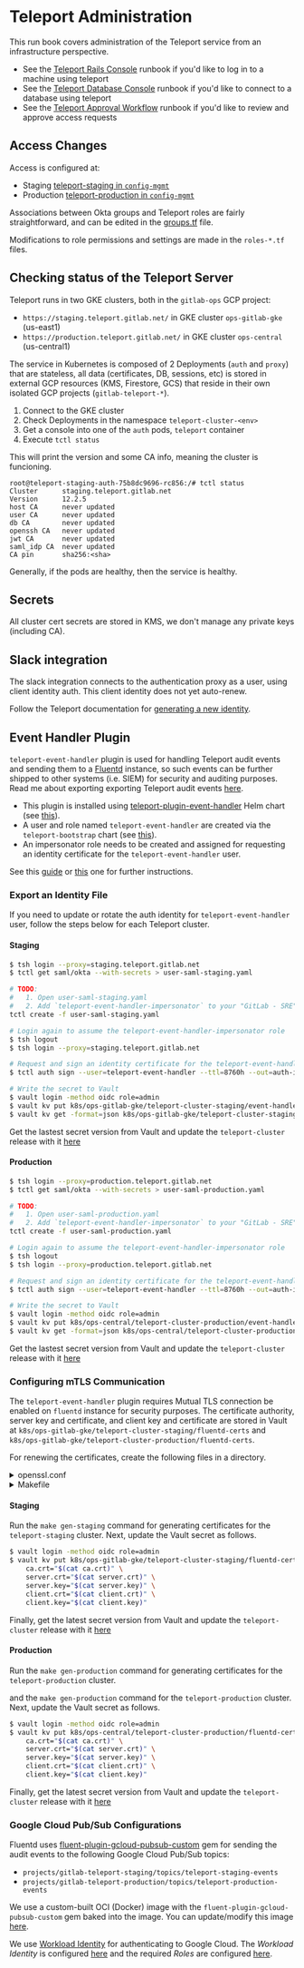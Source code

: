 # Teleport Administration

This run book covers administration of the Teleport service from an infrastructure perspective.

- See the [Teleport Rails Console](Connect_to_Rails_Console_via_Teleport.md) runbook if you'd like to log in to a machine using teleport
- See the [Teleport Database Console](Connect_to_Database_Console_via_Teleport.md) runbook if you'd like to connect to a database using teleport
- See the [Teleport Approval Workflow](teleport_approval_workflow.md) runbook if you'd like to review and approve access requests

## Access Changes

Access is configured at:

- Staging [teleport-staging in `config-mgmt`](https://ops.gitlab.net/gitlab-com/gl-infra/config-mgmt/-/tree/master/environments/teleport-staging)
- Production [teleport-production in `config-mgmt`](https://ops.gitlab.net/gitlab-com/gl-infra/config-mgmt/-/tree/master/environments/teleport-staging)

Associations between Okta groups and Teleport roles are fairly straightforward, and can be edited in the [groups.tf](https://ops.gitlab.net/gitlab-com/gl-infra/config-mgmt/-/blob/master/environments/teleport-production/groups.tf) file.

Modifications to role permissions and settings are made in the `roles-*.tf` files.

## Checking status of the Teleport Server

Teleport runs in two GKE clusters, both in the `gitlab-ops` GCP project:

- `https://staging.teleport.gitlab.net/` in GKE cluster `ops-gitlab-gke` (us-east1)
- `https://production.teleport.gitlab.net/` in GKE cluster `ops-central` (us-central1)

The service in Kubernetes is composed of 2 Deployments (`auth` and `proxy`) that are stateless, all data (certificates, DB, sessions, etc) is stored in external GCP resources (KMS, Firestore, GCS) that reside in their own isolated GCP projects (`gitlab-teleport-*`).

1. Connect to the GKE cluster
2. Check Deployments in the namespace `teleport-cluster-<env>`
3. Get a console into one of the `auth` pods, `teleport` container
4. Execute `tctl status`

This will print the version and some CA info, meaning the cluster is funcioning.

```shell
root@teleport-staging-auth-75b8dc9696-rc856:/# tctl status
Cluster      staging.teleport.gitlab.net
Version      12.2.5
host CA      never updated
user CA      never updated
db CA        never updated
openssh CA   never updated
jwt CA       never updated
saml_idp CA  never updated
CA pin       sha256:<sha>
```

Generally, if the pods are healthy, then the service is healthy.

## Secrets

All cluster cert secrets are stored in KMS, we don't manage any private keys (including CA).

## Slack integration

The slack integration connects to the authentication proxy as a user, using client identity auth.  This client identity does not yet auto-renew.

Follow the Teleport documentation for [generating a new identity](https://goteleport.com/docs/access-controls/access-request-plugins/ssh-approval-slack/#export-the-access-plugin-certificate).

## Event Handler Plugin

`teleport-event-handler` plugin is used for handling Teleport audit events and sending them to a [Fluentd](https://www.fluentd.org/) instance,
so such events can be further shipped to other systems (i.e. SIEM) for security and auditing purposes.
Read me about exporting exporting Teleport audit events [here](https://goteleport.com/docs/management/export-audit-events/).

- This plugin is installed using
  [teleport-plugin-event-handler](https://goteleport.com/docs/reference/helm-reference/teleport-plugin-event-handler/) Helm chart
  (see [this](https://gitlab.com/gitlab-com/gl-infra/k8s-workloads/gitlab-helmfiles/-/blob/master/releases/teleport-cluster/helmfile.yaml)).
- A user and role named `teleport-event-handler` are created via the `teleport-bootstrap` chart
  (see [this](https://gitlab.com/gitlab-com/gl-infra/k8s-workloads/gitlab-helmfiles/-/blob/master/releases/teleport-cluster/charts/teleport-bootstrap/templates/event-handler.yaml)).
- An impersonator role needs to be created and assigned for requesting an identity certificate for the `teleport-event-handler` user.

See this [guide](https://goteleport.com/docs/management/export-audit-events/fluentd/) or
[this](https://github.com/gravitational/teleport-plugins/tree/master/event-handler) one for further instructions.

### Export an Identity File

If you need to update or rotate the auth identity for `teleport-event-handler` user,
follow the steps below for each Teleport cluster.

#### Staging

```bash
$ tsh login --proxy=staging.teleport.gitlab.net
$ tctl get saml/okta --with-secrets > user-saml-staging.yaml

# TODO:
#   1. Open user-saml-staging.yaml
#   2. Add `teleport-event-handler-impersonator` to your "GitLab - SRE" group roles.
tctl create -f user-saml-staging.yaml

# Login again to assume the teleport-event-handler-impersonator role
$ tsh logout
$ tsh login --proxy=staging.teleport.gitlab.net

# Request and sign an identity certificate for the teleport-event-handler user
$ tctl auth sign --user=teleport-event-handler --ttl=8760h --out=auth-id-staging

# Write the secret to Vault
$ vault login -method oidc role=admin
$ vault kv put k8s/ops-gitlab-gke/teleport-cluster-staging/event-handler auth_id="$(cat auth-id-staging)"
$ vault kv get -format=json k8s/ops-gitlab-gke/teleport-cluster-staging/event-handler | jq '.data.metadata.version'
```

Get the lastest secret version from Vault and update the `teleport-cluster` release with it
[here](https://gitlab.com/gitlab-com/gl-infra/k8s-workloads/gitlab-helmfiles/-/blob/a2aa14a8676e6a839e62ad90350f438e13cca58e/releases/teleport-cluster/values-secrets/ops-staging.yaml.gotmpl#L36)

#### Production

```bash
$ tsh login --proxy=production.teleport.gitlab.net
$ tctl get saml/okta --with-secrets > user-saml-production.yaml

# TODO:
#   1. Open user-saml-production.yaml
#   2. Add `teleport-event-handler-impersonator` to your "GitLab - SRE" group roles.
tctl create -f user-saml-production.yaml

# Login again to assume the teleport-event-handler-impersonator role
$ tsh logout
$ tsh login --proxy=production.teleport.gitlab.net

# Request and sign an identity certificate for the teleport-event-handler user
$ tctl auth sign --user=teleport-event-handler --ttl=8760h --out=auth-id-production

# Write the secret to Vault
$ vault login -method oidc role=admin
$ vault kv put k8s/ops-central/teleport-cluster-production/event-handler auth_id="$(cat auth-id-production)"
$ vault kv get -format=json k8s/ops-central/teleport-cluster-production/event-handler | jq '.data.metadata.version'
```

Get the lastest secret version from Vault and update the `teleport-cluster` release with it
[here](https://gitlab.com/gitlab-com/gl-infra/k8s-workloads/gitlab-helmfiles/-/blob/a2aa14a8676e6a839e62ad90350f438e13cca58e/releases/teleport-cluster/values-secrets/ops-central-production.yaml.gotmpl#L36)

### Configuring mTLS Communication

The `teleport-event-handler` plugin requires Mutual TLS connection be enabled on `fluentd` instance for security purposes.
The certificate authority, server key and certificate, and client key and certificate are stored in Vault at
`k8s/ops-gitlab-gke/teleport-cluster-staging/fluentd-certs` and `k8s/ops-gitlab-gke/teleport-cluster-production/fluentd-certs`.

For renewing the certificates, create the following files in a directory.

<details>
<summary>openssl.conf</summary>

```conf
[req]
default_bits        = 4096
distinguished_name  = req_distinguished_name
string_mask         = utf8only
default_md          = sha256
x509_extensions     = v3_ca

[req_distinguished_name]
countryName            = Country Name (2 letter code)
stateOrProvinceName    = State or Province Name
localityName           = Locality Name
0.organizationName     = Organization Name
organizationalUnitName = Organizational Unit Name
commonName             = Common Name
emailAddress           = Email Address

countryName_default            =
stateOrProvinceName_default    =
localityName_default           =
0.organizationName_default     = GitLab Inc.
organizationalUnitName_default = Teleport
commonName_default             = localhost
emailAddress_default           =

[v3_ca]
subjectKeyIdentifier   = hash
authorityKeyIdentifier = keyid:always,issuer
basicConstraints       = critical, CA:true, pathlen: 0
keyUsage               = critical, cRLSign, keyCertSign

[client_cert]
basicConstraints       = CA:FALSE
nsCertType             = client, email
nsComment              = "OpenSSL Generated Client Certificate"
subjectKeyIdentifier   = hash
authorityKeyIdentifier = keyid,issuer
keyUsage               = critical, nonRepudiation, digitalSignature, keyEncipherment
extendedKeyUsage       = clientAuth, emailProtection

[crl_ext]
authorityKeyIdentifier = keyid:always

[ocsp]
basicConstraints       = CA:FALSE
subjectKeyIdentifier   = hash
authorityKeyIdentifier = keyid,issuer
keyUsage               = critical, digitalSignature
extendedKeyUsage       = critical, OCSPSigning

[staging_server_cert]
basicConstraints       = CA:FALSE
nsCertType             = server
nsComment              = "OpenSSL Generated Server Certificate"
subjectKeyIdentifier   = hash
authorityKeyIdentifier = keyid,issuer:always
keyUsage               = critical, digitalSignature, keyEncipherment
extendedKeyUsage       = serverAuth
subjectAltName         = @staging_alt_names

[staging_alt_names]
DNS.0 = teleport-staging-fluentd-headless.teleport-cluster-staging.svc.cluster.local
DNS.1 = *.teleport-staging-fluentd-headless.teleport-cluster-staging.svc.cluster.local
DNS.2 = teleport-staging-fluentd-aggregator.teleport-cluster-staging.svc.cluster.local
DNS.3 = *.teleport-staging-fluentd-aggregator.teleport-cluster-staging.svc.cluster.local

[production_server_cert]
basicConstraints       = CA:FALSE
nsCertType             = server
nsComment              = "OpenSSL Generated Server Certificate"
subjectKeyIdentifier   = hash
authorityKeyIdentifier = keyid,issuer:always
keyUsage               = critical, digitalSignature, keyEncipherment
extendedKeyUsage       = serverAuth
subjectAltName         = @production_alt_names

[production_alt_names]
DNS.0 = teleport-production-fluentd-headless.teleport-cluster-production.svc.cluster.local
DNS.1 = *.teleport-production-fluentd-headless.teleport-cluster-production.svc.cluster.local
DNS.2 = teleport-production-fluentd-aggregator.teleport-cluster-production.svc.cluster.local
DNS.3 = *.teleport-production-fluentd-aggregator.teleport-cluster-production.svc.cluster.local
```

</details>

<details>
<summary>Makefile</summary>

```makefile
key_len        := 4096
staging_dir    := staging
production_dir := production

.PHONY: gen-staging
gen-staging:
  mkdir -p $(staging_dir)
  rm -f $(staging_dir)/*

  openssl genrsa -out $(staging_dir)/ca.key $(key_len)
  chmod 444 $(staging_dir)/ca.key
  openssl req -config openssl.conf -key $(staging_dir)/ca.key -new -x509 -days 3650 -sha256 -extensions v3_ca -subj "/CN=ca" -out $(staging_dir)/ca.crt

  openssl genrsa -out $(staging_dir)/client.key $(key_len)
  chmod 444 $(staging_dir)/client.key
  openssl req -config openssl.conf -subj "/CN=teleport-event-handler" -key $(staging_dir)/client.key -new -out $(staging_dir)/client.csr
  openssl x509 -req -in $(staging_dir)/client.csr -CA $(staging_dir)/ca.crt -CAkey $(staging_dir)/ca.key -CAcreateserial -days 365 -out $(staging_dir)/client.crt -extfile openssl.conf -extensions client_cert

  openssl genrsa -out $(staging_dir)/server.key $(key_len)
  chmod 444 $(staging_dir)/server.key
  openssl req -config openssl.conf -subj "/CN=fluentd-aggregator" -key $(staging_dir)/server.key -new -out $(staging_dir)/server.csr
  openssl x509 -req -in $(staging_dir)/server.csr -CA $(staging_dir)/ca.crt -CAkey $(staging_dir)/ca.key -CAcreateserial -days 365 -out $(staging_dir)/server.crt -extfile openssl.conf -extensions staging_server_cert

.PHONY: gen-production
gen-production:
  mkdir -p $(production_dir)
  rm -f $(production_dir)/*

  openssl genrsa -out $(production_dir)/ca.key $(key_len)
  chmod 444 $(production_dir)/ca.key
  openssl req -config openssl.conf -key $(production_dir)/ca.key -new -x509 -days 3650 -sha256 -extensions v3_ca -subj "/CN=ca" -out $(production_dir)/ca.crt

  openssl genrsa -out $(production_dir)/client.key $(key_len)
  chmod 444 $(production_dir)/client.key
  openssl req -config openssl.conf -subj "/CN=teleport-event-handler" -key $(production_dir)/client.key -new -out $(production_dir)/client.csr
  openssl x509 -req -in $(production_dir)/client.csr -CA $(production_dir)/ca.crt -CAkey $(production_dir)/ca.key -CAcreateserial -days 365 -out $(production_dir)/client.crt -extfile openssl.conf -extensions client_cert

  openssl genrsa -out $(production_dir)/server.key $(key_len)
  chmod 444 $(production_dir)/server.key
  openssl req -config openssl.conf -subj "/CN=fluentd-aggregator" -key $(production_dir)/server.key -new -out $(production_dir)/server.csr
  openssl x509 -req -in $(production_dir)/server.csr -CA $(production_dir)/ca.crt -CAkey $(production_dir)/ca.key -CAcreateserial -days 365 -out $(production_dir)/server.crt -extfile openssl.conf -extensions production_server_cert
```

</details>

#### Staging

Run the `make gen-staging` command for generating certificates for the `teleport-staging` cluster.
Next, update the Vault secret as follows.

```bash
$ vault login -method oidc role=admin
$ vault kv put k8s/ops-gitlab-gke/teleport-cluster-staging/fluentd-certs \
    ca.crt="$(cat ca.crt)" \
    server.crt="$(cat server.crt)" \
    server.key="$(cat server.key)" \
    client.crt="$(cat client.crt)" \
    client.key="$(cat client.key)"
```

Finally, get the latest secret version from Vault and update the `teleport-cluster` release with it
[here](https://gitlab.com/gitlab-com/gl-infra/k8s-workloads/gitlab-helmfiles/-/tree/master/releases/teleport-cluster/values-secrets)

#### Production

Run the `make gen-production` command for generating certificates for the `teleport-production` cluster.

and the `make gen-production` command for the `teleport-production` cluster.
Next, update the Vault secret as follows.

```bash
$ vault login -method oidc role=admin
$ vault kv put k8s/ops-central/teleport-cluster-production/fluentd-certs \
    ca.crt="$(cat ca.crt)" \
    server.crt="$(cat server.crt)" \
    server.key="$(cat server.key)" \
    client.crt="$(cat client.crt)" \
    client.key="$(cat client.key)"
```

Finally, get the latest secret version from Vault and update the `teleport-cluster` release with it
[here]()

### Google Cloud Pub/Sub Configurations

Fluentd uses [fluent-plugin-gcloud-pubsub-custom](https://github.com/mia-0032/fluent-plugin-gcloud-pubsub-custom) gem
for sending the audit events to the following Google Cloud Pub/Sub topics:

- `projects/gitlab-teleport-staging/topics/teleport-staging-events`
- `projects/gitlab-teleport-production/topics/teleport-production-events`

We use a custom-built OCI (Docker) image with the `fluent-plugin-gcloud-pubsub-custom` gem baked into the image.
You can update/modify this image [here](https://gitlab.com/gitlab-com/gl-infra/oci-images/-/tree/main/fluentd/bitnami-ext).

We use [Workload Identity](https://cloud.google.com/kubernetes-engine/docs/how-to/workload-identity)
for authenticating to Google Cloud. The *Workload Identity* is configured
[here](https://ops.gitlab.net/gitlab-com/gl-infra/config-mgmt/-/blob/master/modules/teleport-cluster/service-account.tf)
and the required *Roles* are configured
[here](https://ops.gitlab.net/gitlab-com/gl-infra/config-mgmt/-/blob/master/modules/teleport-project/pubsub.tf).
